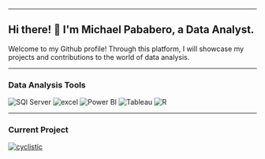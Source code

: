 <hr>

## Hi there! 👋  I'm Michael Pababero, a Data Analyst. 
Welcome to my Github profile! Through this platform, I will showcase my projects and contributions to the world of data analysis. 

<hr>

### Data Analysis Tools

<img src="https://img.shields.io/badge/SQL-orange?style=for-the-badge&logo=microsoftsqlserver&logoColor=white" alt="SQl Server"> <img src="https://img.shields.io/badge/Excel-1D6F42?style=for-the-badge&logo=Microsoft-Excel&logoColor=white" alt="excel"> <img src="https://img.shields.io/badge/Power_BI-E8B927?style=for-the-badge&logo=Power-BI&logoColor=white" alt="Power BI"> <img src="https://img.shields.io/badge/Tableau-E97627.svg?style=for-the-badge&logo=Tableau&logoColor=white" alt="Tableau"> <img src="https://img.shields.io/badge/-R-blue?style=for-the-badge&logo=R&logoColor=white" alt="R"> 

<hr> 

### Current Project
<a href="https://github.com/mike-pabs/cyclistic-gdac-capstone-project"><img src="https://img.shields.io/badge/Cyclistic_Capstone_Project-3C8C9B?style=for-the-badge&logo=google&logoColor=white" alt="cyclistic"></a>




